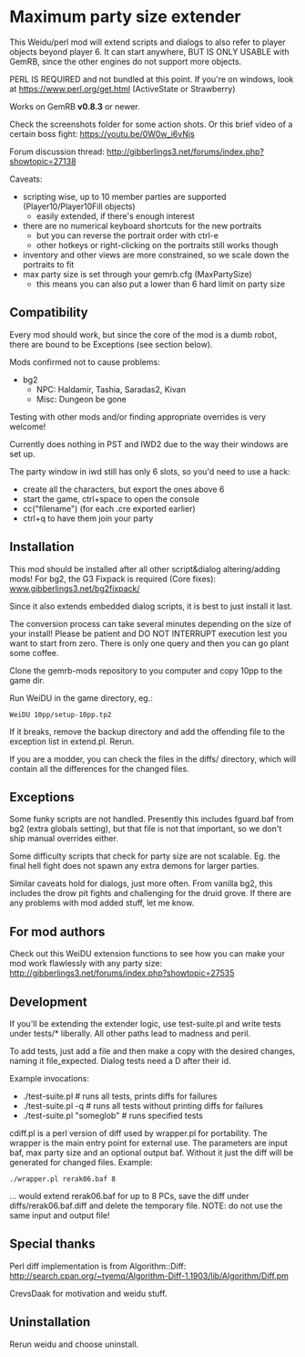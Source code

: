 Maximum party size extender
===========================
This Weidu/perl mod will extend scripts and dialogs to also refer to player objects
beyond player 6. It can start anywhere, BUT IS ONLY USABLE with GemRB, since the
other engines do not support more objects.

PERL IS REQUIRED and not bundled at this point. If you're on windows, look at
https://www.perl.org/get.html (ActiveState or Strawberry)

Works on GemRB **v0.8.3** or newer.

Check the screenshots folder for some action shots. Or this brief video of a certain boss fight:
https://youtu.be/0W0w_i6vNjs

Forum discussion thread:
http://gibberlings3.net/forums/index.php?showtopic=27138

Caveats:
- scripting wise, up to 10 member parties are supported (Player10/Player10Fill objects)
  - easily extended, if there's enough interest
- there are no numerical keyboard shortcuts for the new portraits
  - but you can reverse the portrait order with ctrl-e
  - other hotkeys or right-clicking on the portraits still works though
- inventory and other views are more constrained, so we scale down the portraits to fit
- max party size is set through your gemrb.cfg (MaxPartySize)
  - this means you can also put a lower than 6 hard limit on party size


Compatibility
-------------
Every mod should work, but since the core of the mod is a dumb robot, there
are bound to be Exceptions (see section below).

Mods confirmed not to cause problems:
* bg2
  * NPC: Haldamir, Tashia, Saradas2, Kivan
  * Misc: Dungeon be gone

Testing with other mods and/or finding appropriate overrides is very welcome!

Currently does nothing in PST and IWD2 due to the way their windows are set up.

The party window in iwd still has only 6 slots, so you'd need to use a hack:
- create all the characters, but export the ones above 6
- start the game, ctrl+space to open the console
- cc("filename") (for each .cre exported earlier)
- ctrl+q to have them join your party


Installation
------------
This mod should be installed after all other script&dialog altering/adding mods!
For bg2, the G3 Fixpack is required (Core fixes): www.gibberlings3.net/bg2fixpack/

Since it also extends embedded dialog scripts, it is best to just install it last.

The conversion process can take several minutes depending on the size of your install!
Please be patient and DO NOT INTERRUPT execution lest you want to start from zero.
There is only one query and then you can go plant some coffee.

Clone the gemrb-mods repository to you computer and copy 10pp to the game dir.

Run WeiDU in the game directory, eg.:

    WeiDU 10pp/setup-10pp.tp2

If it breaks, remove the backup directory and add the offending file to the
exception list in extend.pl. Rerun.

If you are a modder, you can check the files in the diffs/ directory, which
will contain all the differences for the changed files.

Exceptions
----------
Some funky scripts are not handled. Presently this includes fguard.baf from
bg2 (extra globals setting), but that file is not that important, so we don't
ship manual overrides either.

Some difficulty scripts that check for party size are not scalable. Eg. the
final hell fight does not spawn any extra demons for larger parties.

Similar caveats hold for dialogs, just more often. From vanilla bg2, this
includes the drow pit fights and challenging for the druid grove. If there
are any problems with mod added stuff, let me know.

For mod authors
---------------
Check out this WeiDU extension functions to see how you can make your mod work
flawlessly with any party size:
http://gibberlings3.net/forums/index.php?showtopic=27535

Development
-----------
If you'll be extending the extender logic, use test-suite.pl and write tests
under tests/* liberally. All other paths lead to madness and peril.

To add tests, just add a file and then make a copy with the desired changes,
naming it file_expected. Dialog tests need a D after their id.

Example invocations:
  * ./test-suite.pl       # runs all tests, prints diffs for failures
  * ./test-suite.pl -q    # runs all tests without printing diffs for failures
  * ./test-suite.pl "someglob"   # runs specified tests

cdiff.pl is a perl version of diff used by wrapper.pl for portability. The
wrapper is the main entry point for external use. The parameters are input baf,
max party size and an optional output baf. Without it just the diff will be
generated for changed files. Example:

    ./wrapper.pl rerak06.baf 8

... would extend rerak06.baf for up to 8 PCs, save the diff under
diffs/rerak06.baf.diff and delete the temporary file.
NOTE: do not use the same input and output file!

Special thanks
--------------
Perl diff implementation is from Algorithm::Diff:
http://search.cpan.org/~tyemq/Algorithm-Diff-1.1903/lib/Algorithm/Diff.pm

CrevsDaak for motivation and weidu stuff.

Uninstallation
--------------
Rerun weidu and choose uninstall.
